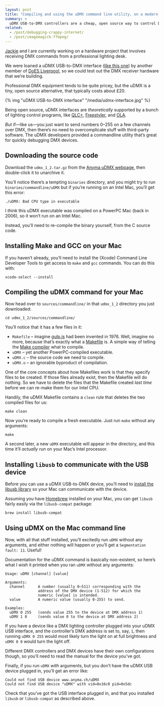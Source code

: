```yaml
---
layout: post
title: "Compiling and using the uDMX command line utility, on a modern Mac"
summary: >
  uDMX USB-to-DMX controllers are a cheap, open source way to control DMX devices from your computer. But documentation on getting them running is poor. Here’s how to get a typical uDMX interface running on a modern Mac.
related:
  - /post/debugging-crappy-internet/
  - /post/imagemagick-ffmpeg/
---
```


[Jackie](https://twitter.com/jackie_pease) and I are currently working on a hardware project that involves receiving DMX commands from a professional lighting desk.

We were loaned a uDMX USB-to-DMX interface ([like this one](https://www.amazon.co.uk/XINFLY-Interface-Controller-Lighting-Freestyler/dp/B01MDND6U9)) by another member of [DoES Liverpool](https://doesliverpool.com), so we could test out the DMX receiver hardware that we’re building.

Professional DMX equipment tends to be quite pricey, but the uDMX is a tiny, open source alternative, that typically costs about £20.

{% img "uDMX USB-to-DMX interface" "/media/udmx-interface.jpg" %}

Being open source, uDMX interfaces are _theoretically_ supported by a bunch of lighting control programs, like [QLC+](https://qlcplus.org/), [Freestyler](http://www.freestylerdmx.be/), and [OLA](https://www.openlighting.org/ola/).

_But_ if—like us—you just want to send numbers 0–255 on a few channels over DMX, then there’s no need to overcomplicate stuff with third-party software. The uDMX developers provided a commandline utility that’s great for quickly debugging DMX devices.

## Downloading the source code

Download the `udmx_1_2.tar.gz` from the [Anyma uDMX webpage](http://www.anyma.ch/research/udmx/), then double-click it to unarchive it.

You’ll notice there’s a tempting `binaries` directory, and you might try to run `binaries/commandline/uDMX` but if you’re running on an Intel Mac, you’ll get this error:

    ./uDMX: Bad CPU type in executable

I _think_ this uDMX executable was compiled on a PowerPC Mac (back in 2006), so it won’t run on an Intel Mac.

Instead, you’ll need to re-compile the binary yourself, from the C source code.

## Installing Make and GCC on your Mac

If you haven’t already, you’ll need to install the (Xcode) Command Line Developer Tools to get access to `make` and `gcc` commands. You can do this with:

    xcode-select --install

## Compiling the uDMX command for your Mac

Now head over to `sources/commandline/` in that `udmx_1_2` directory you just downloaded:

    cd udmx_1_2/sources/commandline/

You’ll notice that it has a few files in it:

* `Makefile` – imagine [gulp.js](https://gulpjs.com/) had been invented in 1976. Well, imagine no more, because that’s exactly what a [Makefile](https://en.wikipedia.org/wiki/Makefile) is. A simple way of telling the [Make compiler](https://en.wikipedia.org/wiki/Make_(software)) what to compile.
* `uDMX` – yet another PowerPC-compiled executable.
* `uDMX.c` – the source code we need to compile.
* `uDMX.o` – an ignorable byproduct of compilation.

One of the core concepts about how Makefiles work is that they specify files to be created. If those files already exist, then the Makefile will do nothing. So we have to delete the files that the Makefile created _last time_ before we can re-make them for our Intel CPU.

Handily, the uDMX Makefile contains a `clean` rule that deletes the two compiled files for us:

    make clean

Now you’re ready to compile a fresh executable. Just run `make` without any arguments:

    make

A second later, a new `uDMX` executable will appear in the directory, and this time it’ll _actually run_ on your Mac’s Intel processor.

## Installing `libusb` to communicate with the USB device

Before you can use a uDMX USB-to-DMX device, you’ll need to [install the libusb library](http://www.anyma.ch/libusb-compat/) so your Mac can communicate with the device.

Assuming you have [Homebrew](https://brew.sh/) installed on your Mac, you can get `libusb` fairly easily via the `libusb-compat` package:

    brew install libusb-compat

## Using uDMX on the Mac command line

Now, with all that stuff installed, you’ll excitedly run `uDMX` without any arguments, and either nothing will happen or you’ll get a `Segmentation fault: 11`. Useful!

Documentation for the uDMX command is basically non-existent, so here’s what I _wish_ it printed when you ran `uDMX` without any arguments:

```
Usage: uDMX [channel] [value]

Arguments:
  channel      A number (usually 0–511) corresponding with the 
               address of the DMX device (1-512) for which the
               numeric [value] is intended.
  value        A numeric value (usually 0-255) to send.

Examples:
  uDMX 0 255   (sends value 255 to the device at DMX address 1)
  uDMX 1 0     (sends value 0 to the device at DMX address 2)
```

If you have a device like a DMX lighting controller plugged into your uDMX USB interface, and the controller’s DMX address is set to, say, `1`, then running `uDMX 0 255` would most likely turn the light on at full brightness and `uDMX 0 0` would turn the light off.

Different DMX controllers and DMX devices have their own configurations though, so you’ll need to read the manual for the device you’ve got.

Finally, if you run `uDMX` _with_ arguments, but you don’t have the uDMX USB device plugged in, you’ll get an error like:

    Could not find USB device www.anyma.ch/uDMX
    Could not find USB device "uDMX" with vid=0x16c0 pid=0x5dc

Check that you’ve got the USB interface plugged in, and that you installed `libusb` or `libusb-compat` as described above.
